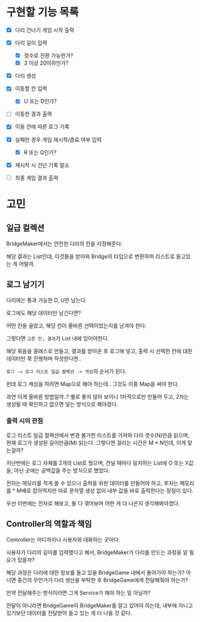 # 구현할 기능 목록

- [x] 다리 건너기 게임 시작 출력
- [x] 다리 길이 입력
  - [x] 정수로 전환 가능한가?
  - [x] 3 이상 20이하인가?
- [x] 다리 생성
- [x] 이동할 칸 입력
  - [x] U 또는 D인가?
- [ ] 이동한 결과 출력
- [x] 이동 칸에 따른 로그 기록
- [x] 실패한 경우 게임 재시작/종료 여부 입력
  - [x] R 또는 Q인가?
- [x] 재시작 시 건넌 기록 말소
- [ ] 최종 게임 결과 출력



# 고민

## 일급 컬렉션

BridgeMaker에서는 안전한 다리의 칸을 지정해준다.

해당 결과는 List<String>인데, 이것들을 받아와 Bridge의 타입으로 변환하여 리스트로 들고있는 게 어떨까.

## 로그 남기기

다리에는 통과 가능한 D, U만 남는다.

로그에도 해당 데이터만 남긴다면?

어떤 칸을 골랐고, 해당 칸이 올바른 선택이었는지를 남겨야 한다.

그렇다면 `고른 칸, 결과`가 List 내에 있어야한다.

해당 묶음을 클래스로 만들고, 결과를 받아온 후 로그에 넣고, 출력 시 선택한 칸에 대한 데이터만 쭉 진행하며 작성한다면..

`로그 -> 로그 리스트 일급 컬렉션 -> 게임`의 순서가 된다.

헌데 로그 캐싱을 하려면 Map으로 해야 하는데.. 그것도 이중 Map을 써야 한다.

과연 이게 올바른 방법일까..? 별로 좋지 않아 보이니 1차적으로만 만들어 두고, 2차는 생성될 때 확인하고 없으면 넣는 방식으로 해야겠다.

### 출력 시의 관점

로그 리스트 일급 컬렉션에서 변경 불가한 리스트를 가져와 다리 갯수(N)만큼 읽으며, 현재 로그가 생성된 길이만큼(M) 읽는다. 그렇다면 걸리는 시간은 M * N인데, 이게 맞는걸까?

지난번에는 로그 자체를 2개의 List로 뒀으며, 건널 때마다 일치하는 List에 O 또는 X값을, 아닌 곳에는 공백값을 주는 방식으로 했었다.

전자는 메모리를 적게 쓸 수 있으나 출력을 위한 데이터를 만들어야 하고, 후자는 메모리를 * M배로 잡아먹지만 따로 문자열 생성 없이 내부 값을 바로 출력한다는 장점이 있다.

우선 이번에는 전자로 해보고, 둘 다 겪어보며 어떤 게 더 나은지 생각해봐야겠다.

## Controller의 역할과 책임

Controller는 어디까지나 사용자와 대화하는 곳이다.

사용자가 다리의 길이를 입력했다고 해서, BridgeMaker가 다리를 만드는 과정을 알 필요가 있을까?

해당 과정은 다리에 대한 정보를 들고 있을 BridgeGame 내에서 돌아가야 하는가? 아니면 중간의 무언가가 다리 생산을 부탁한 후 BridgeGame에게 전달해줘야 하는가?

만약 전달해주는 방식이라면 그게 Service가 해야 하는 일 아닐까?

전달이 아니라면 BridgeGame이 BridgeMaker를 알고 있어야 하는데, 내부에 지니고 있기보단 데이터를 전달받아 들고 있는 게 더 나을 것 같다.